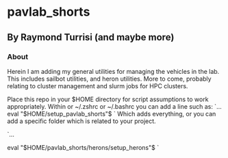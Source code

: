 # pavlab_shorts

## By Raymond Turrisi (and maybe more)

### About 

Herein I am adding my general utilities for managing the vehicles in the lab. This includes sailbot utilities, and heron utilities. More to come, probably relating to cluster management and slurm jobs for HPC clusters. 

Place this repo in your $HOME directory for script assumptions to work appropriately. Within or ~/.zshrc or ~/.bashrc you can add a line such as:
`...
eval "$HOME/setup_pavlab_shorts"$
`
Which adds everything, or you can add a specific folder which is related to your project. 

`...

eval "$HOME/pavlab_shorts/herons/setup_herons"$
`

